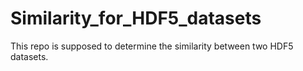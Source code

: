 # Similarity_for_HDF5_datasets
This repo is supposed to determine the similarity between two HDF5 datasets.
